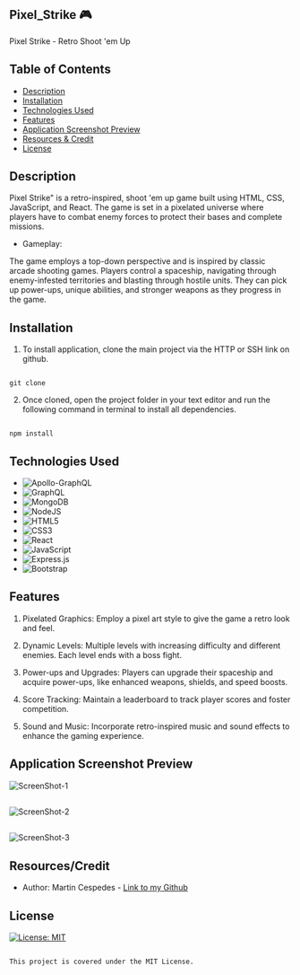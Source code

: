 ## Pixel_Strike :video_game:

Pixel Strike - Retro Shoot 'em Up

## Table of Contents

- [Description](#description)
- [Installation](#installation)
- [Technologies Used](#technologies-used)
- [Features](#features)
- [Application Screenshot Preview](#application-screenshot-preview)
- [Resources & Credit](#resourcescredit)
- [License](#License)

## Description

Pixel Strike" is a retro-inspired, shoot 'em up game built using HTML, CSS, JavaScript, and React. The game is set in a pixelated universe where players have to combat enemy forces to protect their bases and complete missions.

- Gameplay:

The game employs a top-down perspective and is inspired by classic arcade shooting games. Players control a spaceship, navigating through enemy-infested territories and blasting through hostile units. They can pick up power-ups, unique abilities, and stronger weapons as they progress in the game.

## Installation

1. To install application, clone the main project via the HTTP or SSH link on github.

```

git clone

```

2. Once cloned, open the project folder in your text editor and run the following command in terminal to install all dependencies.

```

npm install

```

## Technologies Used

- ![Apollo-GraphQL](https://img.shields.io/badge/-ApolloGraphQL-311C87?style=for-the-badge&logo=apollo-graphql)
- ![GraphQL](https://img.shields.io/badge/-GraphQL-E10098?style=for-the-badge&logo=graphql&logoColor=white)
- ![MongoDB](https://img.shields.io/badge/MongoDB-%234ea94b.svg?style=for-the-badge&logo=mongodb&logoColor=white)
- ![NodeJS](https://img.shields.io/badge/node.js-6DA55F?style=for-the-badge&logo=node.js&logoColor=white)
- ![HTML5](https://img.shields.io/badge/html5-%23E34F26.svg?style=for-the-badge&logo=html5&logoColor=white)
- ![CSS3](https://img.shields.io/badge/css3-%231572B6.svg?style=for-the-badge&logo=css3&logoColor=white)
- ![React](https://img.shields.io/badge/react-%2320232a.svg?style=for-the-badge&logo=react&logoColor=%2361DAFB)
- ![JavaScript](https://img.shields.io/badge/javascript-%23323330.svg?style=for-the-badge&logo=javascript&logoColor=%23F7DF1E)
- ![Express.js](https://img.shields.io/badge/express.js-%23404d59.svg?style=for-the-badge&logo=express&logoColor=%2361DAFB)
- ![Bootstrap](https://img.shields.io/badge/bootstrap-%23563D7C.svg?style=for-the-badge&logo=bootstrap&logoColor=white)

## Features

1. Pixelated Graphics: Employ a pixel art style to give the game a retro look and feel.

2. Dynamic Levels: Multiple levels with increasing difficulty and different enemies. Each level ends with a boss fight.

3. Power-ups and Upgrades: Players can upgrade their spaceship and acquire power-ups, like enhanced weapons, shields, and speed boosts.

4. Score Tracking: Maintain a leaderboard to track player scores and foster competition.

5. Sound and Music: Incorporate retro-inspired music and sound effects to enhance the gaming experience.

## Application Screenshot Preview

![ScreenShot-1]()

##

![ScreenShot-2]()

##

![ScreenShot-3]()

## Resources/Credit

- Author: Martin Cespedes - [Link to my Github](https://github.com/MartinCespedes)

## License

[![License: MIT](https://img.shields.io/badge/License-MIT-yellow.svg)](https://opensource.org/licenses/MIT)

```

This project is covered under the MIT License.

```

```

```
